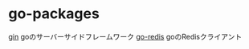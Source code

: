 # go-packages

[gin](https://gin-gonic.com/) goのサーバーサイドフレームワーク
[go-redis](https://github.com/redis/go-redis) goのRedisクライアント
